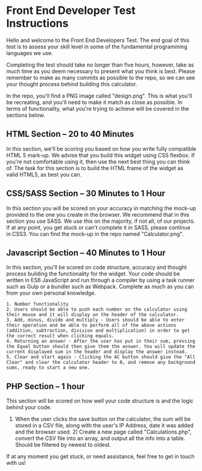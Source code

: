 # Front End Developer Test Instructions

Hello and welcome to the Front End Developers Test. The end goal of this test is to assess your skill level in some of the fundamental programming languages we use. 

Completing the test should take no longer than five hours, however, take as much time as you deem necessary to present what you think is best.
Please remember to make as many commits as possible to the repo, so we can see your thought process behind building this calculator.

In the repo, you'll find a PNG image called "design.png". This is what you'll be recreating, and you'll need to make it match as close as possible.
In terms of functionality, what you're trying to achieve will be covered in the sections below.

## HTML Section – 20 to 40 Minutes
In this section, we'll be scoring you based on how you write fully compatible HTML 5 mark-up.
We advise that you build this widget using CSS flexbox. If you're not comfortable using it, then use the next best thing you can think of.
The task for this section is to build the HTML frame of the widget as valid HTML5, as best you can.

## CSS/SASS Section – 30 Minutes to 1 Hour
In this section you will be scored on your accuracy in matching the mock-up provided to the one you create in the browser. We recommend that in this section you use SASS. We use this on the majority, if not all, of our projects.
If at any point, you get stuck or can't complete it in SASS, please continue in CSS3.
You can find the mock-up in the repo named "Calculator.png".

## Javascript Section – 40 Minutes to 1 Hour
In this section, you'll be scored on code structure, accuracy and thought process building the functionality for the widget.
Your code should be written in ES6 JavaScript and run through a compiler by using a task runner such as Gulp or a bundler such as Webpack.
Complete as much as you can from your own personal knowledge.

    1. Number functionality
    2. Users should be able to push each number on the calculator using their mouse and it will display on the header of the calculator.
    3. Add, minus, divide and multiply - Users should be able to enter their operation and be able to perform all of the above actions (addition, subtraction, division and multiplication) in order to get the correct result when clicking equals.
    4. Returning an answer - After the user has put in their sum, pressing the Equal button should then give them the answer. You will update the current displayed sum in the header and display the answer instead.
    5. Clear and start again - Clicking the AC button should give the "All Clear" and clear the calculator header to 0, and remove any background sums, ready to start a new one.

## PHP Section – 1 hour
This section will be scored on how well your code structure is and the logic behind your code.
1) When the user clicks the save button on the calculator, the sum will be stored in a CSV file, along with the user's IP Address, date it was added and the browser used. 2) Create a new page called "Calculations.php", convert the CSV file into an array, and output all the info into a table. Should be filtered by newest to oldest.

If at any moment you get stuck, or need assistance, feel free to get in touch with us!
